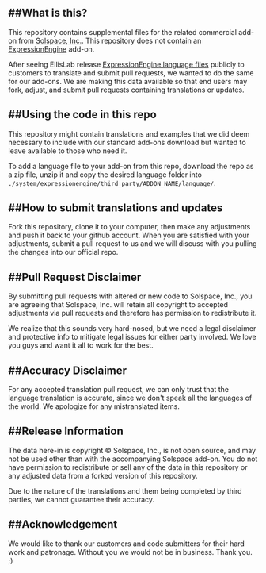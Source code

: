 ##What is this?
---

This repository contains supplemental files for the related commercial add-on from [Solspace, Inc.](http://solspace.com). This repository does not contain an [ExpressionEngine](http://http://expressionengine.com) add-on.

After seeing EllisLab release [ExpressionEngine language files](https://github.com/EllisLab/) publicly to customers to translate and submit pull requests, we wanted to do the same for our add-ons. We are making this data available so that end users may fork, adjust, and submit pull requests containing translations or updates. 
 

##Using the code in this repo
---

This repository might contain translations and examples that we did deem necessary to include with our standard add-ons download but wanted to leave available to those who need it.

To add a language file to your add-on from this repo, download the repo as a zip file, unzip it and copy the desired language folder into `./system/expressionengine/third_party/ADDON_NAME/language/`.

##How to submit translations and updates
---

Fork this repository, clone it to your computer, then make any adjustments and push it back to your github account. When you are satisfied with your adjustments, submit a pull request to us and we will discuss with you pulling the changes into our official repo.

##Pull Request Disclaimer
---

By submitting pull requests with altered or new code to Solspace, Inc., you are agreeing that Solspace, Inc. will retain all copyright to accepted adjustments via pull requests and therefore has permission to redistribute it.

We realize that this sounds very hard-nosed, but we need a legal disclaimer and protective info to mitigate legal issues for either party involved. We love you guys and want it all to work for the best.

##Accuracy Disclaimer
---

For any accepted translation pull request, we can only trust that the language translation is accurate, since we don't speak all the languages of the world. We apologize for any mistranslated items.

##Release Information
---

The data here-in is copyright &copy; Solspace, Inc., is not open source, and may not be used other than with the accompanying Solspace add-on. You do not have permission to redistribute or sell any of the data in this repository or any adjusted data from a forked version of this repository.

Due to the nature of the translations and them being completed by third parties, we cannot guarantee their accuracy.

##Acknowledgement
---

We would like to thank our customers and code submitters for their hard work and patronage. Without you we would not be in business. Thank you. ;)